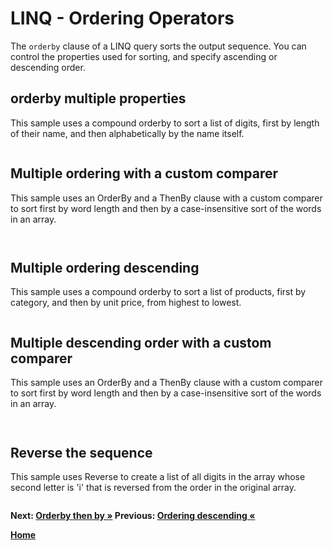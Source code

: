 # LINQ - Ordering Operators

The `orderby` clause of a LINQ query sorts the output sequence. You can control the properties used for sorting, and specify ascending or descending order.

## orderby multiple properties

This sample uses a compound orderby to sort a list of digits, first by length of their name, and then alphabetically by the name itself.

``` cs --region thenby-syntax --source-file ../src/Orderings.cs --project ../src/Try101LinqSamples.csproj
```

## Multiple ordering with a custom comparer

This sample uses an OrderBy and a ThenBy clause with a custom comparer to sort first by word length and then by a case-insensitive sort of the words in an array.

``` cs --region custom-comparer --session thenby-custom --source-file ../src/Orderings.cs --project ../src/Try101LinqSamples.csproj
```

``` cs --region thenby-custom --session thenby-custom --source-file ../src/Orderings.cs --project ../src/Try101LinqSamples.csproj
```

## Multiple ordering descending

This sample uses a compound orderby to sort a list of products, first by category, and then by unit price, from highest to lowest.

``` cs --region thenby-ordering --source-file ../src/Orderings.cs --project ../src/Try101LinqSamples.csproj
```

## Multiple descending order with a custom comparer

This sample uses an OrderBy and a ThenBy clause with a custom comparer to sort first by word length and then by a case-insensitive sort of the words in an array.

``` cs --region custom-comparer --session thenbydesc-custom --source-file ../src/Orderings.cs --project ../src/Try101LinqSamples.csproj
```

``` cs --region thenby-custom --session thenbydesc-custom --source-file ../src/Orderings.cs --project ../src/Try101LinqSamples.csproj
```

## Reverse the sequence

This sample uses Reverse to create a list of all digits in the array whose second letter is 'i' that is reversed from the order in the original array.

``` cs --region reverse --source-file ../src/Orderings.cs --project ../src/Try101LinqSamples.csproj
```

**Next: [Orderby then by &raquo;](./orderings-3.md) Previous: [Ordering descending &laquo;](./orderings-2.md)**

**[Home](../README.md)**

